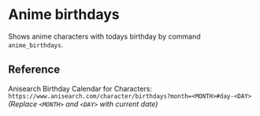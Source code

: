 # Anime birthdays
Shows anime characters with todays birthday by command `anime_birthdays`.

## Reference
Anisearch Birthday Calendar for Characters:  
`https://www.anisearch.com/character/birthdays?month=<MONTH>#day-<DAY>`  
_(Replace `<MONTH>` and `<DAY>` with current date)_
